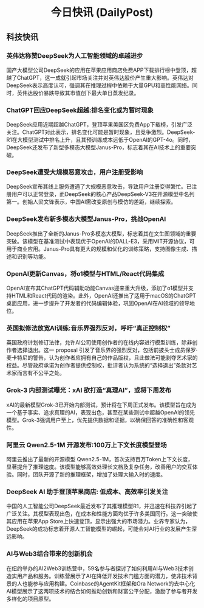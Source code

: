 
<div align="center">

# 今日快讯 (DailyPost)

</div>

## 科技快讯

### 英伟达称赞DeepSeek为人工智能领域的卓越进步 
国产大模型公司DeepSeek的应用在苹果应用商店免费APP下载排行榜中登顶，超越了ChatGPT，这一成就引起市场关注并对英伟达股价产生重大影响。英伟达对DeepSeek表示高度认可，强调其在推理过程中依赖于大量GPU和高性能网络。同时，英伟达股价暴跌导致其市值创下最大单日蒸发纪录。 

### ChatGPT回应DeepSeek超越:排名变化或为暂时现象 
DeepSeek应用近期超越ChatGPT，登顶苹果美国区免费App下载榜，引发广泛关注。ChatGPT对此表示，排名变化可能是暂时现象，且竞争激烈。DeepSeek-R1在大模型测试中排名上升，且其预训练成本远低于OpenAI的GPT-4o。同时，DeepSeek还发布了新型多模态大模型Janus-Pro，标志着其在AI技术上的重要突破。 

### DeepSeek遭受大规模恶意攻击，用户注册受影响 
DeepSeek宣布其线上服务遭遇了大规模恶意攻击，导致用户注册变得繁忙。已注册用户可以正常登录，而DeepSeek的核心产品DeepSeek-V3在开源模型中名列第一。创始人梁文锋表示，中国AI需改变原创与模仿的差距，继续探索。 

### DeepSeek发布新多模态大模型Janus-Pro，挑战OpenAI 
DeepSeek推出了全新的Janus-Pro多模态大模型，标志着其在文生图领域的重要突破。该模型在基准测试中表现优于OpenAI的DALL-E3，采用MIT开源协议，可用于商业应用。Janus-Pro具有更大的规模和优化的训练策略，支持图像生成、描述和识别等功能。 

### OpenAI更新Canvas，将o1模型与HTML/React代码集成 
OpenAI宣布其ChatGPT代码辅助功能Canvas迎来重大升级，添加了o1模型并支持HTML和React代码的渲染。此外，OpenAI还推出了适用于macOS的ChatGPT桌面应用，进一步提升了开发者的代码编辑体验，巩固OpenAI在AI领域的领导地位。 

### 英国拟修法放宽AI训练:音乐界强烈反对，呼吁“真正控制权” 
英国政府计划修订法律，允许AI公司使用创作者的在线内容进行模型训练，除非创作者选择退出。这一 proposal 引发了音乐界的强烈反对，包括前披头士成员保罗·麦卡特尼的警告，认为创作者应拥有自己的作品版权，且此做法可能剥夺艺术家的权益。尽管政府承诺为创作者提供控制权，批评者认为系统的“选择退出”条款对艺术家而言有不公平之处。 

### Grok-3 内部测试曝光：xAI 欲打造“真理AI”，或将下周发布 
xAI的最新模型Grok-3已开始内部测试，预计将在下周正式发布。该模型旨在成为一个基于事实、追求真理的AI，表现出色，甚至在某些测试中超越OpenAI的领先模型。Grok-3强调用户至上，优先提供数据和证据，以确保回答的准确性和客观性。 

### 阿里云 Qwen2.5-1M 开源发布:100万上下文长度模型登场 
阿里云推出了最新的开源模型 Qwen2.5-1M，首次支持百万Token上下文长度，显著提升了推理速度。该模型能够高效处理长文档及复杂任务，改善用户的交互体验。同时，团队开源了新的推理框架，增加了处理大输入时的速度。 

### DeepSeek AI 助手登顶苹果商店: 低成本、高效率引发关注 
中国的人工智能公司DeepSeek最近发布了其推理模型R1，并迅速在科技界引起了广泛关注。其模型表现出色，在成本和性能方面均优于许多美国同行。这一突破使其应用在苹果App Store上快速登顶，显示出强大的市场潜力。业界专家认为，DeepSeek的成功标志着开源人工智能模型的崛起，可能会对AI行业的发展产生深远影响。 

### AI与Web3结合带来的创新机会 
在纽约举办的AI2Web3训练营中，59名参与者探讨了如何利用AI与Web3技术创造实用产品和服务。训练营展示了AI在降低开发技术门槛方面的潜力，使非技术背景的人也能参与应用构建。Coinbase的AgentKit框架和Ora Network的去中心化AI模型展示了这两项技术的结合如何推动创新和财富公平分配，激励了参与者开发多样化的项目原型。 

